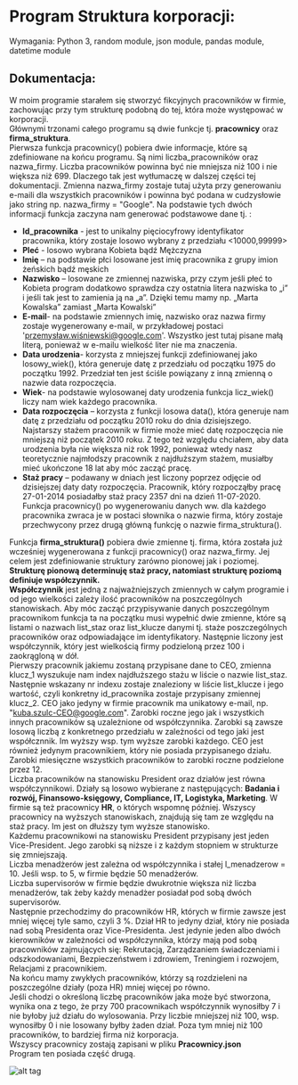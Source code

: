 # Program Struktura korporacji:

Wymagania: Python 3, random module, json module, pandas module, datetime module

## Dokumentacja:
W moim programie starałem się stworzyć fikcyjnych pracowników w firmie, zachowując przy tym strukturę podobną do tej, która może występować w korporacji.<br>
Głównymi trzonami całego programu są dwie funkcje tj. **pracownicy** oraz **firma_struktura**.<br>
Pierwsza funkcja pracownicy() pobiera dwie informacje, które są zdefiniowane na końcu programu.
Są nimi liczba_pracowników oraz nazwa_firmy. Liczba pracowników powinna być nie mniejsza niż 100 i nie większa niż 699. Dlaczego tak jest wytłumaczę w dalszej
części tej dokumentacji. Zmienna nazwa_firmy zostaje tutaj użyta przy generowaniu e-maili dla wszystkich pracowników i powinna być podana w cudzysłowie jako
string np. nazwa_firmy = "Google". Na podstawie tych dwóch informacji funkcja zaczyna nam generować podstawowe dane tj. :<br>
- **Id_pracownika** - jest to unikalny pięciocyfrowy identyfikator pracownika, który zostaje losowo wybrany z przedziału <10000,99999><br>
- **Pleć** - losowo wybrana Kobieta bądź Mężczyzna<br>
- **Imię** – na podstawie płci losowane jest imię pracownika z grupy imion żeńskich bądź męskich<br>
- **Nazwisko** – losowane ze zmiennej nazwiska, przy czym jeśli płeć to Kobieta program dodatkowo sprawdza czy ostatnia litera nazwiska to „i” i jeśli tak jest to zamienia ją na „a”. Dzięki temu mamy
np. „Marta Kowalska” zamiast „Marta Kowalski”<br>
- **E-mail**- na podstawie zmiennych imię, nazwisko oraz nazwa firmy zostaje wygenerowany e-mail,
w przykładowej postaci 'przemysław.wiśniewski@google.com'. Wszystko jest tutaj pisane małą literą, ponieważ w e-mailu wielkość liter nie ma znaczenia.<br>
- **Data urodzenia**- korzysta z mniejszej funkcji zdefiniowanej jako losowy_wiek(), która generuje datę
z przedziału od początku 1975 do początku 1992. Przedział ten jest ściśle powiązany z inną zmienną
o nazwie data rozpoczęcia.<br>
- **Wiek**- na podstawie wylosowanej daty urodzenia funkcja licz_wiek() liczy nam wiek każdego pracownika.<br>
- **Data rozpoczęcia** – korzysta z funkcji losowa data(), która generuje nam datę z przedziału od początku 2010 roku do dnia dzisiejszego. Najstarszy stażem pracownik w firmie może mieć datę
rozpoczęcia nie mniejszą niż początek 2010 roku. Z tego też względu chciałem, aby data urodzenia była nie większa niż rok 1992, ponieważ wtedy nasz teoretycznie najmłodszy pracownik
z najdłuższym stażem, musiałby mieć ukończone 18 lat aby móc zacząć pracę. <br>
- **Staż pracy** – podawany w dniach jest liczony poprzez odjęcie od dzisiejszej daty daty rozpoczęcia.
Pracownik, który rozpocząłby pracę 27-01-2014 posiadałby staż pracy  2357 dni na dzień 11-07-2020.<br>
Funkcja pracownicy() po wygenerowaniu danych ww. dla każdego pracownika zwraca je w postaci słownika o nazwie firma, który zostaje przechwycony przez drugą główną funkcję o nazwie firma_struktura().<br>



Funkcja **firma_struktura()** pobiera dwie zmienne tj. firma, która została już wcześniej wygenerowana z funkcji pracownicy() oraz nazwa_firmy.
Jej celem jest zdefiniowanie struktury zarówno pionowej jak i poziomej. **Strukturę pionową determinuję staż pracy, natomiast strukturę poziomą definiuje współczynnik.**<br>
**Współczynnik** jest jedną z najważniejszych zmiennych w całym programie i od jego wielkości zależy ilość pracowników na poszczególnych stanowiskach. Aby móc zacząć przypisywanie danych
poszczególnym pracownikom funkcja ta na początku musi wypełnić dwie zmienne, które są listami o nazwach list_staz oraz list_klucze danymi tj. staże poszczególnych pracowników oraz
odpowiadające im identyfikatory. Następnie liczony jest współczynnik, który jest wielkością firmy podzieloną przez 100 i zaokrągloną w dół.<br>
Pierwszy pracownik jakiemu zostaną przypisane dane to CEO, zmienna klucz_1 wyszukuje nam index najdłuższego stażu w liście o nazwie list_staz. Następnie wskazany nr indexu zostaje znaleziony
w liście list_klucze i jego wartość, czyli konkretny id_pracownika zostaje przypisany zmiennej klucz_2.
CEO jako jedyny w firmie pracownik ma unikatowy e-mail, np.  "kuba.szulc-CEO@google.com". Zarobki roczne jego jak i wszystkich innych pracowników są uzależnione od współczynnika.
Zarobki są zawsze losową liczbą z konkretnego przedziału w zależności od tego jaki jest współcznnik. Im wyższy wsp. tym wyższe zarobki każdego. CEO jest również jedynym pracownikiem,
który nie posiada przypisanego działu. Zarobki miesięczne wszystkich pracowników to zarobki roczne podzielone przez 12.<br>
Liczba pracowników na stanowisku President oraz działów jest równa współczynnikowi. Działy są losowo wybierane z następujących: **Badania i rozwój, Finansowo-księgowy, Compliance, IT,
Logistyka, Marketing**. W firmie są też pracownicy **HR**, o których wspomnę później. Wszyscy pracownicy na wyższych stanowiskach, znajdują się tam ze względu na staż pracy. Im jest on dłuższy tym wyższe stanowisko.<br>
Każdemu pracownikowi na stanowisku President przypisany jest jeden Vice-President. Jego zarobki są niższe i z każdym stopniem w strukturze się zmniejszają.<br>
Liczba menadżerów jest zależna od współczynnika i stałej l_menadzerow = 10. Jeśli wsp. to 5, w firmie będzie 50 menadżerów.<br>
Liczba supervisorów w firmie będzie dwukrotnie większa niż liczba menadżerów, tak żeby każdy menadżer posiadał pod sobą dwóch supervisorów.<br>
Następnie przechodzimy do pracowników HR, których w firmie zawsze jest mniej więcej tyle samo, czyli 3 %. Dział HR to jedyny dział, który nie posiada nad sobą Presidenta oraz Vice-Presidenta.
Jest jedynie jeden albo dwóch kierowników w zależności od współczynnika, którzy mają pod sobą pracowników zajmujących się: Rekrutacją, Zarządzaniem świadczeniami i odszkodowaniami,
Bezpieczeństwem i zdrowiem, Treningiem i rozwojem, Relacjami z pracownikiem.<br>
Na końcu mamy zwykłych pracowników, którzy są rozdzieleni na poszczególne działy (poza HR) mniej więcej po równo.<br>
Jeśli chodzi o określoną liczbę pracowników jaka może być stworzona, wynika ona z tego, że przy 700 pracownikach współczynnik wynosiłby 7 i nie byłoby już działu do wylosowania.
Przy liczbie mniejszej niż 100, wsp. wynosiłby 0 i nie losowany byłby żaden dział. Poza tym mniej niż 100 pracowników, to bardziej firma niż korporacja.<br>
Wszyscy pracownicy zostają zapisani w pliku **Pracownicy.json**<br>
Program ten posiada część drugą.

![alt tag](https://github.com/FilipGieraga/Python-PL/blob/master/15.%20Struktura%20korporacyjna/Struktura.png)
